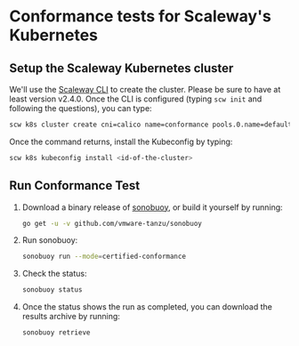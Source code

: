 # Conformance tests for Scaleway's Kubernetes

## Setup the Scaleway Kubernetes cluster

We'll use the [Scaleway CLI](https://github.com/scaleway/scaleway-cli/) to create the cluster. Please be sure to have at least version v2.4.0.
Once the CLI is configured (typing `scw init` and following the questions), you can type:

```bash
scw k8s cluster create cni=calico name=conformance pools.0.name=default pools.0.size=2 pools.0.node-type=dev1_l version=1.25.5 --wait
```

Once the command returns, install the Kubeconfig by typing:

```bash
scw k8s kubeconfig install <id-of-the-cluster>
```

## Run Conformance Test

1. Download a binary release of [sonobuoy](https://github.com/vmware-tanzu/sonobuoy/releases), or build it yourself by running:

    ```bash
    go get -u -v github.com/vmware-tanzu/sonobuoy
    ```

2. Run sonobuoy:

    ```bash
    sonobuoy run --mode=certified-conformance
    ```

3. Check the status:

    ```bash
    sonobuoy status
    ```

4. Once the status shows the run as completed, you can download the results archive by running:

    ```bash
    sonobuoy retrieve
    ```
